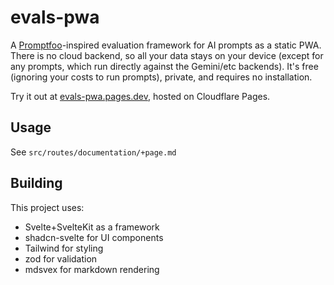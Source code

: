 # evals-pwa

A [Promptfoo](https://www.promptfoo.dev/docs/intro)-inspired evaluation framework for AI prompts as a static PWA. There is no cloud backend, so all your data stays on your device (except for any prompts, which run directly against the Gemini/etc backends). It's free (ignoring your costs to run prompts), private, and requires no installation.

Try it out at [evals-pwa.pages.dev](https://evals-pwa.pages.dev/), hosted on Cloudflare Pages.

## Usage

See `src/routes/documentation/+page.md`

## Building

This project uses:

- Svelte+SvelteKit as a framework
- shadcn-svelte for UI components
- Tailwind for styling
- zod for validation
- mdsvex for markdown rendering

